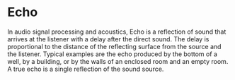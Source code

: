 # Echo


In audio signal processing and acoustics, Echo is a reflection of sound
that arrives at the listener with a delay after the direct sound. The
delay is proportional to the distance of the reflecting surface from the
source and the listener. Typical examples are the echo produced by the
bottom of a well, by a building, or by the walls of an enclosed room and
an empty room. A true echo is a single reflection of the sound source.


